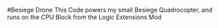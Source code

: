 #Besiege Drone
This Code powers my small Besiege Quadrocopter, and runs on the CPU Block from the Logic Extensions Mod
